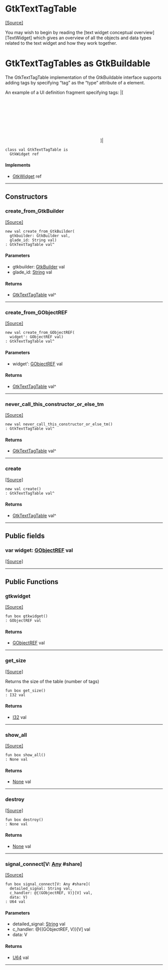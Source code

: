 # GtkTextTagTable
<span class="source-link">[[Source]](src/gtk3/GtkTextTagTable.md#L6)</span>

You may wish to begin by reading the
[text widget conceptual overview][TextWidget]
which gives an overview of all the objects and
data types related to the text widget and how they work together.

# GtkTextTagTables as GtkBuildable

The GtkTextTagTable implementation of the GtkBuildable interface
supports adding tags by specifying “tag” as the “type” attribute
of a <child> element.

An example of a UI definition fragment specifying tags:
|[
<object class="GtkTextTagTable">
 <child type="tag">
   <object class="GtkTextTag"/>
 </child>
</object>
]|


```pony
class val GtkTextTagTable is
  GtkWidget ref
```

#### Implements

* [GtkWidget](gtk3-GtkWidget.md) ref

---

## Constructors

### create_from_GtkBuilder
<span class="source-link">[[Source]](src/gtk3/GtkTextTagTable.md#L32)</span>


```pony
new val create_from_GtkBuilder(
  gtkbuilder: GtkBuilder val,
  glade_id: String val)
: GtkTextTagTable val^
```
#### Parameters

*   gtkbuilder: [GtkBuilder](gtk3-GtkBuilder.md) val
*   glade_id: [String](builtin-String.md) val

#### Returns

* [GtkTextTagTable](gtk3-GtkTextTagTable.md) val^

---

### create_from_GObjectREF
<span class="source-link">[[Source]](src/gtk3/GtkTextTagTable.md#L35)</span>


```pony
new val create_from_GObjectREF(
  widget': GObjectREF val)
: GtkTextTagTable val^
```
#### Parameters

*   widget': [GObjectREF](minimal-browser-..-gobject-GObjectREF.md) val

#### Returns

* [GtkTextTagTable](gtk3-GtkTextTagTable.md) val^

---

### never_call_this_constructor_or_else_tm
<span class="source-link">[[Source]](src/gtk3/GtkTextTagTable.md#L38)</span>


```pony
new val never_call_this_constructor_or_else_tm()
: GtkTextTagTable val^
```

#### Returns

* [GtkTextTagTable](gtk3-GtkTextTagTable.md) val^

---

### create
<span class="source-link">[[Source]](src/gtk3/GtkTextTagTable.md#L42)</span>


```pony
new val create()
: GtkTextTagTable val^
```

#### Returns

* [GtkTextTagTable](gtk3-GtkTextTagTable.md) val^

---

## Public fields

### var widget: [GObjectREF](minimal-browser-..-gobject-GObjectREF.md) val
<span class="source-link">[[Source]](src/gtk3/GtkTextTagTable.md#L28)</span>



---

## Public Functions

### gtkwidget
<span class="source-link">[[Source]](src/gtk3/GtkTextTagTable.md#L30)</span>


```pony
fun box gtkwidget()
: GObjectREF val
```

#### Returns

* [GObjectREF](minimal-browser-..-gobject-GObjectREF.md) val

---

### get_size
<span class="source-link">[[Source]](src/gtk3/GtkTextTagTable.md#L55)</span>


Returns the size of the table (number of tags)


```pony
fun box get_size()
: I32 val
```

#### Returns

* [I32](builtin-I32.md) val

---

### show_all
<span class="source-link">[[Source]](src/gtk3/GtkWidget.md#L4)</span>


```pony
fun box show_all()
: None val
```

#### Returns

* [None](builtin-None.md) val

---

### destroy
<span class="source-link">[[Source]](src/gtk3/GtkWidget.md#L7)</span>


```pony
fun box destroy()
: None val
```

#### Returns

* [None](builtin-None.md) val

---

### signal_connect\[V: [Any](builtin-Any.md) #share\]
<span class="source-link">[[Source]](src/gtk3/GtkWidget.md#L10)</span>


```pony
fun box signal_connect[V: Any #share](
  detailed_signal: String val,
  c_handler: @{(GObjectREF, V)}[V] val,
  data: V)
: U64 val
```
#### Parameters

*   detailed_signal: [String](builtin-String.md) val
*   c_handler: @{(GObjectREF, V)}[V] val
*   data: V

#### Returns

* [U64](builtin-U64.md) val

---

